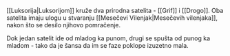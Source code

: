 [[Luksorija|Luksorijom]] kruže dva prirodna satelita - [[Grif]] i [[Drogo]].
Oba satelita imaju ulogu u stvaranju [[Mesečevi Vilenjak|Mesečevih vilenjaka]], nakon što se desilo njihovo pomračenje.

Dok jedan satelit ide od mladog ka punom, drugi se spušta od punog ka mladom - tako da je šansa da im se faze poklope izuzetno mala.
